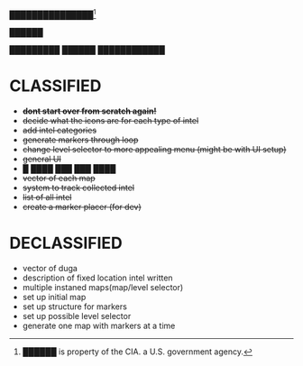 ███████████████[^1]

██████

█████████  ██████  ████████████
# CLASSIFIED
- ~~**dont start over from scratch again!**~~
- ~~decide what the icons are for each type of intel~~
- ~~add intel categories~~
- ~~generate markers through loop~~
- ~~change level selector to more appealing menu (might be with UI setup)~~
- ~~general UI~~
- █ ████ ███ ███ ████
- ~~vector of each map~~
- ~~system to track collected intel~~
- ~~list of all intel~~
- ~~create a marker placer (for dev)~~
# DECLASSIFIED

- vector of duga
- description of fixed location intel written
- multiple instaned maps(map/level selector)
- set up initial map
- set up structure for markers
- set up possible level selector
- generate one map with markers at a time


[^1]: ██████ is property of the CIA. a U.S. government agency.
